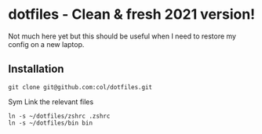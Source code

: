 dotfiles - Clean & fresh 2021 version!
========

Not much here yet but this should be useful when I need to restore my config on a new laptop.

## Installation

```
git clone git@github.com:col/dotfiles.git
```

Sym Link the relevant files

```
ln -s ~/dotfiles/zshrc .zshrc
ln -s ~/dotfiles/bin bin
```
